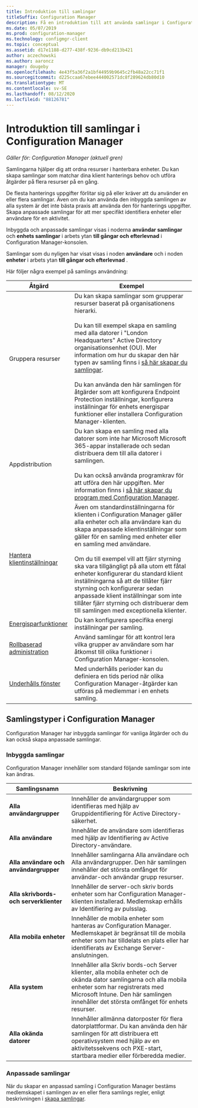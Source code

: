 ```yaml
---
title: Introduktion till samlingar
titleSuffix: Configuration Manager
description: Få en introduktion till att använda samlingar i Configuration Manager.
ms.date: 05/07/2019
ms.prod: configuration-manager
ms.technology: configmgr-client
ms.topic: conceptual
ms.assetid: d17e1188-d277-438f-9236-db9cd213b421
author: aczechowski
ms.author: aaroncz
manager: dougeby
ms.openlocfilehash: 4e43f5a36f2a1bf44959b9645c2fb48a22cc71f1
ms.sourcegitcommit: d225ccaa67ebee444002571dc8f289624db80d10
ms.translationtype: MT
ms.contentlocale: sv-SE
ms.lasthandoff: 08/12/2020
ms.locfileid: "88126781"
---
```

# <a name="introduction-to-collections-in-configuration-manager"></a>Introduktion till samlingar i Configuration Manager

*Gäller för: Configuration Manager (aktuell gren)*

Samlingarna hjälper dig att ordna resurser i hanterbara enheter. Du kan skapa samlingar som matchar dina klient hanterings behov och utföra åtgärder på flera resurser på en gång. 

De flesta hanterings uppgifter förlitar sig på eller kräver att du använder en eller flera samlingar. Även om du kan använda den inbyggda samlingen av alla system är det inte bästa praxis att använda den för hanterings uppgifter. Skapa anpassade samlingar för att mer specifikt identifiera enheter eller användare för en aktivitet.  

 Inbyggda och anpassade samlingar visas i noderna **användar samlingar** och **enhets samlingar** i arbets ytan **till gångar och efterlevnad** i Configuration Manager-konsolen.  

 Samlingar som du nyligen har visat visas i noden **användare** och i noden **enheter** i arbets ytan **till gångar och efterlevnad** .  

Här följer några exempel på samlings användning:  

|Åtgärd|Exempel|  
|---------|-------|  
|Gruppera resurser|Du kan skapa samlingar som grupperar resurser baserat på organisationens hierarki.<br /><br /> Du kan till exempel skapa en samling med alla datorer i "London Headquarters" Active Directory organisationsenhet (OU). Mer information om hur du skapar den här typen av samling finns i [så här skapar du samlingar](../../../../core/clients/manage/collections/create-collections.md).<br /><br /> Du kan använda den här samlingen för åtgärder som att konfigurera Endpoint Protection inställningar, konfigurera inställningar för enhets energispar funktioner eller installera Configuration Manager-klienten.|  
|Appdistribution|Du kan skapa en samling med alla datorer som inte har Microsoft Microsoft 365-appar installerade och sedan distribuera dem till alla datorer i samlingen.<br /><br /> Du kan också använda programkrav för att utföra den här uppgiften. Mer information finns i [så här skapar du program med Configuration Manager](../../../../apps/deploy-use/create-applications.md).|  
|[Hantera klientinställningar](../../../../core/clients/deploy/about-client-settings.md)|Även om standardinställningarna för klienten i Configuration Manager gäller alla enheter och alla användare kan du skapa anpassade klientinställningar som gäller för en samling med enheter eller en samling med användare.<br /><br /> Om du till exempel vill att fjärr styrning ska vara tillgängligt på alla utom ett fåtal enheter konfigurerar du standard klient inställningarna så att de tillåter fjärr styrning och konfigurerar sedan anpassade klient inställningar som inte tillåter fjärr styrning och distribuerar dem till samlingen med exceptionella klienter. |  
|[Energisparfunktioner](../power/introduction-to-power-management.md)|Du kan konfigurera specifika energi inställningar per samling.|  
|[Rollbaserad administration](../../../../core/servers/deploy/configure/configure-role-based-administration.md)|Använd samlingar för att kontrol lera vilka grupper av användare som har åtkomst till olika funktioner i Configuration Manager-konsolen.|  
|[Underhålls fönster](../../../../core/clients/manage/collections/use-maintenance-windows.md)|Med underhålls perioder kan du definiera en tids period när olika Configuration Manager-åtgärder kan utföras på medlemmar i en enhets samling. |  


## <a name="collection-types-in-configuration-manager"></a>Samlingstyper i Configuration Manager  
 Configuration Manager har inbyggda samlingar för vanliga åtgärder och du kan också skapa anpassade samlingar.   

### <a name="built-in-collections"></a>Inbyggda samlingar  
 Configuration Manager innehåller som standard följande samlingar som inte kan ändras.  

|**Samlingsnamn**|Beskrivning|  
|-------------------------|-----------------|  
|**Alla användargrupper**|Innehåller de användargrupper som identifieras med hjälp av Gruppidentifiering för Active Directory-säkerhet.|  
|**Alla användare**|Innehåller de användare som identifieras med hjälp av Identifiering av Active Directory-användare.|  
|**Alla användare och användargrupper**|Innehåller samlingarna Alla användare och Alla användargrupper. Den här samlingen innehåller det största omfånget för användar-och användar grupp resurser.|  
|**Alla skrivbords- och serverklienter**|Innehåller de server-och skriv bords enheter som har Configuration Manager-klienten installerad. Medlemskap erhålls av Identifiering av pulsslag.|  
|**Alla mobila enheter**|Innehåller de mobila enheter som hanteras av Configuration Manager. Medlemskapet är begränsat till de mobila enheter som har tilldelats en plats eller har identifierats av Exchange Server-anslutningen.|  
|**Alla system**|Innehåller alla Skriv bords-och Server klienter, alla mobila enheter och de okända dator samlingarna och alla mobila enheter som har registrerats med Microsoft Intune. Den här samlingen innehåller det största omfånget för enhets resurser.|  
|**Alla okända datorer**|Innehåller allmänna datorposter för flera datorplattformar. Du kan använda den här samlingen för att distribuera ett operativsystem med hjälp av en aktivitetssekvens och PXE-start, startbara medier eller förberedda medier.|  

### <a name="custom-collections"></a>Anpassade samlingar  
 När du skapar en anpassad samling i Configuration Manager bestäms medlemskapet i samlingen av en eller flera samlings regler, enligt beskrivningen i [skapa samlingar](../../../../core/clients/manage/collections/create-collections.md). 

